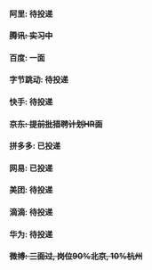 #### 阿里: 待投递
#### ~~腾讯: 实习中~~
#### 百度: 一面
#### 字节跳动: 待投递
#### 快手: 待投递
#### ~~京东: 提前批猎聘计划HR面~~
#### 拼多多: 已投递
#### 网易: 已投递
#### 美团: 待投递
#### 滴滴: 待投递
#### 华为: 待投递
#### ~~微博: 三面过, 岗位90%北京, 10%杭州~~
